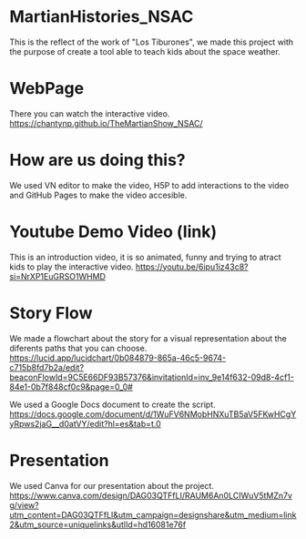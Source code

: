 # MartianHistories_NSAC
This is the reflect of the work of "Los Tiburones", we made this project with the purpose of create a tool able to teach kids about the space weather.

# WebPage
There you can watch the interactive video.
https://chantynp.github.io/TheMartianShow_NSAC/

# How are us doing this?
We used VN editor to make the video, H5P to add interactions to the video and GitHub Pages to make the video accesible.

# Youtube Demo Video (link)
This is an introduction video, it is so animated, funny and trying to atract kids to play the interactive video.
https://youtu.be/6ipu1iz43c8?si=NrXP1EuGRSO1WHMD

# Story Flow
We made a flowchart about the story for a visual representation about the diferents paths that you can choose.
https://lucid.app/lucidchart/0b084879-865a-46c5-9674-c715b8fd7b2a/edit?beaconFlowId=9C5E66DF93B57376&invitationId=inv_9e14f632-09d8-4cf1-84e1-0b7f848cf0c9&page=0_0#

We used a Google Docs document to create the script.
https://docs.google.com/document/d/1WuFV6NMobHNXuTB5aV5FKwHCgYyRpws2jaG__d0atVY/edit?hl=es&tab=t.0

# Presentation
We used Canva for our presentation about the project.
https://www.canva.com/design/DAG03QTFfLI/RAUM6An0LCIWuV5tMZn7vg/view?utm_content=DAG03QTFfLI&utm_campaign=designshare&utm_medium=link2&utm_source=uniquelinks&utlId=hd16081e76f